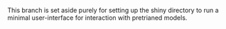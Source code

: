 This branch is set aside purely for setting up the shiny directory to run a minimal user-interface for interaction with pretrianed models.
